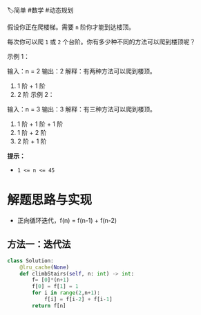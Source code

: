 🏷简单 #数学 #动态规划 

假设你正在爬楼梯。需要 `n` 阶你才能到达楼顶。

每次你可以爬 `1` 或 `2` 个台阶。你有多少种不同的方法可以爬到楼顶呢？

示例 1：

输入：n = 2
输出：2
解释：有两种方法可以爬到楼顶。
1. 1 阶 + 1 阶
2. 2 阶
示例 2：

输入：n = 3
输出：3
解释：有三种方法可以爬到楼顶。
1. 1 阶 + 1 阶 + 1 阶
2. 1 阶 + 2 阶
3. 2 阶 + 1 阶

**提示：**

- `1 <= n <= 45`

# 解题思路与实现

- 正向循环迭代，f(n) = f(n-1) + f(n-2)
## 方法一：迭代法

```python
class Solution:
    @lru_cache(None)
    def climbStairs(self, n: int) -> int:
        f= [0]*(n+1)
        f[0] = f[1] = 1
        for i in range(2,n+1):
            f[i] = f[i-2] + f[i-1]
        return f[n]  
```